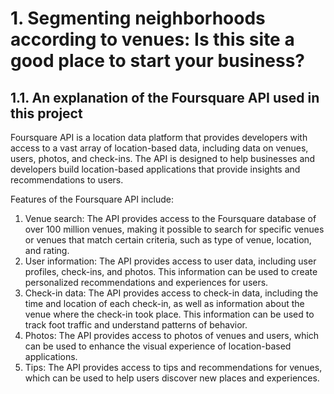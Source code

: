 # 1. Segmenting neighborhoods according to venues: Is this site a good place to start your business?

## 1.1. An explanation of the Foursquare API used in this project

Foursquare API is a location data platform that provides developers with access to a vast array of location-based data, including data on venues, users, photos, and check-ins. The API is designed to help businesses and developers build location-based applications that provide insights and recommendations to users.

Features of the Foursquare API include:

1.	Venue search: The API provides access to the Foursquare database of over 100 million venues, making it possible to search for specific venues or venues that match certain criteria, such as type of venue, location, and rating.
2.	User information: The API provides access to user data, including user profiles, check-ins, and photos. This information can be used to create personalized recommendations and experiences for users.
3.	Check-in data: The API provides access to check-in data, including the time and location of each check-in, as well as information about the venue where the check-in took place. This information can be used to track foot traffic and understand patterns of behavior.
4.	Photos: The API provides access to photos of venues and users, which can be used to enhance the visual experience of location-based applications.
5.	Tips: The API provides access to tips and recommendations for venues, which can be used to help users discover new places and experiences.

